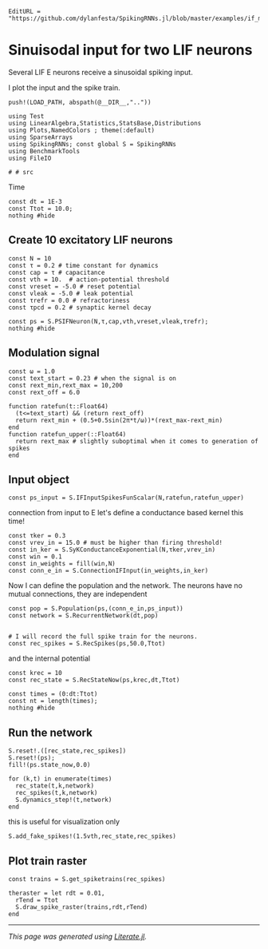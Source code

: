 ```@meta
EditURL = "https://github.com/dylanfesta/SpikingRNNs.jl/blob/master/examples/if_modulated_input.jl"
```

# Sinuisodal input for two LIF neurons


Several LIF E neurons receive a sinusoidal spiking input.

I plot the input and the spike train.

````@example if_modulated_input
push!(LOAD_PATH, abspath(@__DIR__,".."))

using Test
using LinearAlgebra,Statistics,StatsBase,Distributions
using Plots,NamedColors ; theme(:default)
using SparseArrays
using SpikingRNNs; const global S = SpikingRNNs
using BenchmarkTools
using FileIO

# # src
````

Time

````@example if_modulated_input
const dt = 1E-3
const Ttot = 10.0;
nothing #hide
````

## Create 10  excitatory LIF neurons

````@example if_modulated_input
const N = 10
const τ = 0.2 # time constant for dynamics
const cap = τ # capacitance
const vth = 10.  # action-potential threshold
const vreset = -5.0 # reset potential
const vleak = -5.0 # leak potential
const τrefr = 0.0 # refractoriness
const τpcd = 0.2 # synaptic kernel decay

const ps = S.PSIFNeuron(N,τ,cap,vth,vreset,vleak,τrefr);
nothing #hide
````

## Modulation signal

````@example if_modulated_input
const ω = 1.0
const text_start = 0.23 # when the signal is on
const rext_min,rext_max = 10,200
const rext_off = 6.0

function ratefun(t::Float64)
  (t<=text_start) && (return rext_off)
  return rext_min + (0.5+0.5sin(2π*t/ω))*(rext_max-rext_min)
end
function ratefun_upper(::Float64)
  return rext_max # slightly suboptimal when it comes to generation of spikes
end
````

## Input object

````@example if_modulated_input
const ps_input = S.IFInputSpikesFunScalar(N,ratefun,ratefun_upper)
````

connection from input to E
let's define a conductance based kernel this time!

````@example if_modulated_input
const τker = 0.3
const vrev_in = 15.0 # must be higher than firing threshold!
const in_ker = S.SyKConductanceExponential(N,τker,vrev_in)
const win = 0.1
const in_weights = fill(win,N)
const conn_e_in = S.ConnectionIFInput(in_weights,in_ker)
````

Now I can define the population and the network. The neurons have no mutual connections, they are independent

````@example if_modulated_input
const pop = S.Population(ps,(conn_e_in,ps_input))
const network = S.RecurrentNetwork(dt,pop)


# I will record the full spike train for the neurons.
const rec_spikes = S.RecSpikes(ps,50.0,Ttot)
````

and the internal potential

````@example if_modulated_input
const krec = 10
const rec_state = S.RecStateNow(ps,krec,dt,Ttot)

const times = (0:dt:Ttot)
const nt = length(times);
nothing #hide
````

## Run the network

````@example if_modulated_input
S.reset!.([rec_state,rec_spikes])
S.reset!(ps);
fill!(ps.state_now,0.0)

for (k,t) in enumerate(times)
  rec_state(t,k,network)
  rec_spikes(t,k,network)
  S.dynamics_step!(t,network)
end
````

this is useful for visualization only

````@example if_modulated_input
S.add_fake_spikes!(1.5vth,rec_state,rec_spikes)
````

## Plot train raster

````@example if_modulated_input
const trains = S.get_spiketrains(rec_spikes)

theraster = let rdt = 0.01,
  rTend = Ttot
  S.draw_spike_raster(trains,rdt,rTend)
end
````

---

*This page was generated using [Literate.jl](https://github.com/fredrikekre/Literate.jl).*

